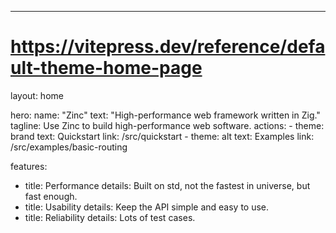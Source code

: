 ---
# https://vitepress.dev/reference/default-theme-home-page
layout: home

hero:
  name: "Zinc"
  text: "High-performance web framework written in Zig."
  tagline: Use Zinc to build high-performance web software.
  actions:
    - theme: brand
      text: Quickstart
      link: /src/quickstart
    - theme: alt
      text: Examples
      link: /src/examples/basic-routing

features:
  - title: Performance
    details: Built on std, not the fastest in universe, but fast enough.
  - title: Usability
    details: Keep the API simple and easy to use.
  - title: Reliability
    details: Lots of test cases.

